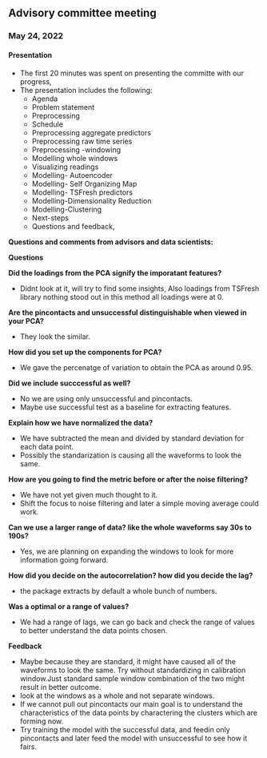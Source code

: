 ## Advisory committee meeting

### May 24, 2022

#### Presentation

- The first 20 minutes was spent on presenting the committe with our progress,
- The presentation includes the following:
  - Agenda
  - Problem statement
  - Preprocessing
  - Schedule
  - Preprocessing aggregate predictors
  - Preprocessing raw time series
  - Preprocessing -windowing
  - Modelling whole windows
  - Visualizing readings
  - Modelling- Autoencoder
  - Modelling- Self Organizing Map
  - Modelling- TSFresh predictors
  - Modelling-Dimensionality Reduction
  - Modelling-Clustering
  - Next-steps
  - Questions and feedback,
 
 
**Questions and comments from advisors and data scientists:**

**Questions**

**Did the loadings from the PCA signify the imporatant features?**
- Didnt look at it, will try to find some insights, Also loadings from TSFresh library nothing stood out in this method all loadings were at 0.

**Are the pincontacts and unsuccessful distinguishable when viewed in your PCA?**
- They look the similar.

**How did you set up the components for PCA?**
- We gave the percenatge of variation to obtain the PCA as around 0.95.

**Did we include succcessful as well?**
- No we are using only unsuccessful and pincontacts.
- Maybe use successful test as a baseline for extracting features.

**Explain how we have normalized the data?**
- We have subtracted the mean and divided by standard deviation for each data point.
- Possibly the standarization is causing all the waveforms to look the same.
  
 **How are you going to find the metric before or after the noise filtering?**
 - We have not yet given much thought to it.
 - Shift the focus to noise filtering and later a simple moving average could work.

**Can we use a larger range of data? like the whole waveforms say 30s to 190s?**
- Yes, we are planning on expanding the windows to look for more information going forward.

**How did you decide on the autocorrelation? how did you decide the lag?**
- the package extracts by default a whole bunch of numbers.

**Was a optimal or a range of values?**

- We had a range of lags, we can go back and check the range of values to better understand the data points chosen.


**Feedback**

- Maybe because they are standard, it might have caused all of the waveforms to look the same. Try without standardizing in calibration window.Just standard sample window combination of the two might result in better outcome.
- look at the windows as a whole and not separate windows.
- If we cannot pull out pincontacts our main goal is to understand the characteristics of the data points by charactering the clusters which are forming now.
- Try training the model with the successful data, and feedin only pincontacts and later feed the model with unsuccessful to see how it fairs.


